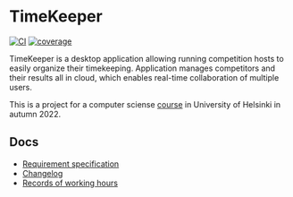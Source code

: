 # TimeKeeper

[![CI](https://github.com/PyryL/ot-harjoitustyo/actions/workflows/main.yml/badge.svg)](https://github.com/PyryL/ot-harjoitustyo/actions/workflows/main.yml)
[![coverage](https://codecov.io/gh/PyryL/ot-harjoitustyo/branch/main/graph/badge.svg?token=PC8AAR5TL3)](https://codecov.io/gh/PyryL/ot-harjoitustyo)

TimeKeeper is a desktop application allowing running competition hosts to easily organize their timekeeping. Application manages competitors and their results all in cloud, which enables real-time collaboration of multiple users.

This is a project for a computer sciense [course](https://ohjelmistotekniikka-hy.github.io/) in University of Helsinki in autumn 2022.

## Docs

* [Requirement specification](docs/requirements.md)
* [Changelog](docs/changelog.md)
* [Records of working hours](docs/working-hours.md)

